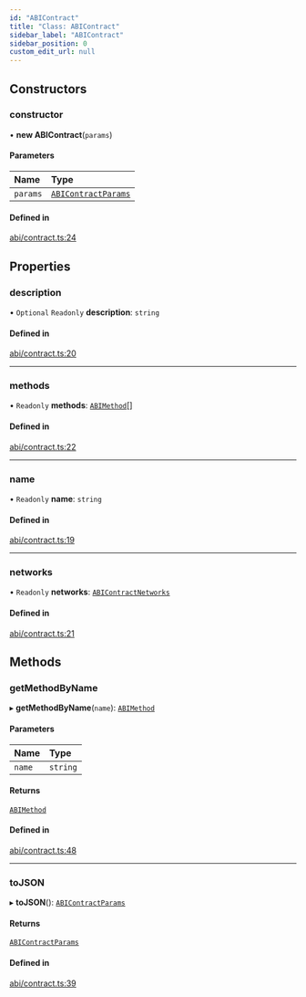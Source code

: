 ```yaml
---
id: "ABIContract"
title: "Class: ABIContract"
sidebar_label: "ABIContract"
sidebar_position: 0
custom_edit_url: null
---
```


## Constructors

### constructor

• **new ABIContract**(`params`)

#### Parameters

| Name | Type |
| :------ | :------ |
| `params` | [`ABIContractParams`](../interfaces/ABIContractParams.md) |

#### Defined in

[abi/contract.ts:24](https://github.com/joe-p/js-algorand-sdk/blob/6a3021f/src/abi/contract.ts#L24)

## Properties

### description

• `Optional` `Readonly` **description**: `string`

#### Defined in

[abi/contract.ts:20](https://github.com/joe-p/js-algorand-sdk/blob/6a3021f/src/abi/contract.ts#L20)

___

### methods

• `Readonly` **methods**: [`ABIMethod`](ABIMethod.md)[]

#### Defined in

[abi/contract.ts:22](https://github.com/joe-p/js-algorand-sdk/blob/6a3021f/src/abi/contract.ts#L22)

___

### name

• `Readonly` **name**: `string`

#### Defined in

[abi/contract.ts:19](https://github.com/joe-p/js-algorand-sdk/blob/6a3021f/src/abi/contract.ts#L19)

___

### networks

• `Readonly` **networks**: [`ABIContractNetworks`](../interfaces/ABIContractNetworks.md)

#### Defined in

[abi/contract.ts:21](https://github.com/joe-p/js-algorand-sdk/blob/6a3021f/src/abi/contract.ts#L21)

## Methods

### getMethodByName

▸ **getMethodByName**(`name`): [`ABIMethod`](ABIMethod.md)

#### Parameters

| Name | Type |
| :------ | :------ |
| `name` | `string` |

#### Returns

[`ABIMethod`](ABIMethod.md)

#### Defined in

[abi/contract.ts:48](https://github.com/joe-p/js-algorand-sdk/blob/6a3021f/src/abi/contract.ts#L48)

___

### toJSON

▸ **toJSON**(): [`ABIContractParams`](../interfaces/ABIContractParams.md)

#### Returns

[`ABIContractParams`](../interfaces/ABIContractParams.md)

#### Defined in

[abi/contract.ts:39](https://github.com/joe-p/js-algorand-sdk/blob/6a3021f/src/abi/contract.ts#L39)
